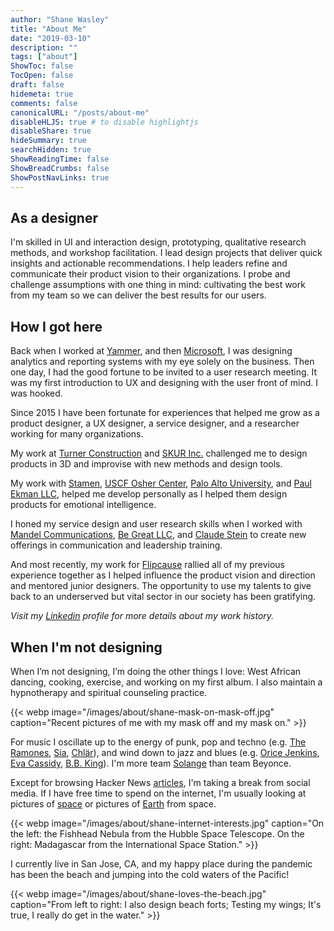 ```yaml
---
author: "Shane Wasley"
title: "About Me"
date: "2019-03-10"
description: ""
tags: ["about"]
ShowToc: false
TocOpen: false
draft: false
hidemeta: true
comments: false
canonicalURL: "/posts/about-me"
disableHLJS: true # to disable highlightjs
disableShare: true
hideSummary: true
searchHidden: true
ShowReadingTime: false
ShowBreadCrumbs: false
ShowPostNavLinks: true
---
```


## As a designer

I'm skilled in UI and interaction design, prototyping, qualitative research methods, and workshop facilitation. I lead design projects that deliver quick insights and actionable recommendations. I help leaders refine and communicate their product vision to their organizations. I probe and challenge assumptions with one thing in mind: cultivating the best work from my team so we can deliver the best results for our users.

## How I got here

Back when I worked at [Yammer](https://www.yammer.com), and then [Microsoft](https://www.microsoft.com/), I was designing analytics and reporting systems with my eye solely on the business. Then one day, I had the good fortune to be invited to a user research meeting. It was my first introduction to UX and designing with the user front of mind. I was hooked.

Since 2015 I have been fortunate for experiences that helped me grow as a product designer, a UX designer, a service designer, and a researcher working for many organizations.

My work at [Turner Construction](https://www.turnerconstruction.com) and [SKUR Inc.](https://www.crunchbase.com/organization/skur) challenged me to design products in 3D and improvise with new methods and design tools.

My work with [Stamen](https://stamen.com/), [USCF Osher Center](https://osher.ucsf.edu/), [Palo Alto University](https://www.paloaltou.edu/), and [Paul Ekman LLC](https://www.paulekman.com/), helped me develop personally as I helped them design products for emotional intelligence.

I honed my service design and user research skills when I worked with [Mandel Communications](https://www.mandel.com/), [Be Great LLC](https://begreatllc.com), and [Claude Stein](https://claudestein.com/) to create new offerings in communication and leadership training.

And most recently, my work for [Flipcause](https://www.flipcause.com) rallied all of my previous experience together as I helped influence the product vision and direction and mentored junior designers. The opportunity to use my talents to give back to an underserved but vital sector in our society has been gratifying.

*Visit my [Linkedin](https://www.linkedin.com/in/shanewasley/) profile for more details about my work history.*

## When I'm not designing

When I’m not designing, I’m doing the other things I love: West African dancing, cooking, exercise, and working on my first album. I also maintain a hypnotherapy and spiritual counseling practice.

{{< webp image="/images/about/shane-mask-on-mask-off.jpg" caption="Recent pictures of me with my mask off and my mask on." >}}

For music I oscillate up to the energy of punk, pop and techno (e.g. [The Ramones](https://www.youtube.com/watch?v=4ColuiAvNP4), [Sia](https://www.youtube.com/watch?v=GKSRyLdjsPA), [Chlär](https://youtu.be/oku_XeRtC1U?t=1244)), and wind down to jazz and blues (e.g. [Orice Jenkins](https://www.youtube.com/watch?v=HRBnQ35CcgM), [Eva Cassidy](https://www.youtube.com/watch?v=K-X1g-aEeNc), [B.B. King](https://www.youtube.com/watch?v=kpC69qIe02E)). I'm more team [Solange](https://www.youtube.com/watch?v=_W14wK4QGh4) than team Beyonce.

Except for browsing Hacker News [articles](https://news.ycombinator.com/item?id=28942189), I'm taking a break from social media. If I have free time to spend on the internet, I'm usually looking at pictures of [space](https://apod.nasa.gov/apod/ap190731.html) or pictures of [Earth](https://eol.jsc.nasa.gov/Collections/EarthArt/all.htm) from space.

{{< webp image="/images/about/shane-internet-interests.jpg" caption="On the left: the Fishhead Nebula from the Hubble Space Telescope. On the right: Madagascar from the International Space Station." >}}

I currently live in San Jose, CA, and my happy place during the pandemic has been the beach and jumping into the cold waters of the Pacific!

{{< webp image="/images/about/shane-loves-the-beach.jpg" caption="From left to right: I also design beach forts; Testing my wings; It's true, I really do get in the water." >}}